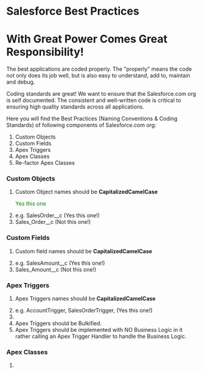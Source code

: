 # Salesforce Best Practices
# With Great Power Comes Great Responsibility!

The best applications are coded properly. The "properly" means the code not only does its job well, but is also easy to understand, add to, maintain and debug.

Coding standards are great! We want to ensure that the Salesforce.com org is self documented. The consistent and well-written code is critical to ensuring high quality standards across all applications. 

Here you will find the Best Practices (Naming Conventions & Coding Standards) of following components of Salesforce.com org:
1. Custom Objects
2. Custom Fields
3. Apex Triggers
4. Apex Classes
5. Re-factor Apex Classes

### Custom Objects
1. Custom Object names should be <b>CapitalizedCamelCase</b><p/>
<font color="green">Yes this one</font>
2. e.g. SalesOrder__c (Yes this one!)
3. Sales_Order__c (Not this one!)

### Custom Fields
1. Custom field names should be <b>CapitalizedCamelCase</b><p/>
2. e.g. SalesAmount__c (Yes this one!)
3. Sales_Amount__c (Not this one!)

### Apex Triggers
1. Apex Triggers names should be <b>CapitalizedCamelCase</b><p/>
2. e.g. AccountTrigger, SalesOrderTrigger,  (Yes this one!)
3. 
1. Apex Triggers should be Bulkified.
2. Apex Triggers should be implemented with NO Business Logic in it rather calling an Apex Trigger Handler to handle the Business Logic.

### Apex Classes
1. 
